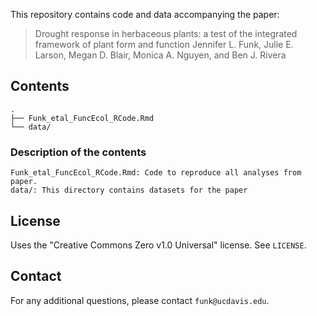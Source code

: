 This repository contains code and data accompanying the paper:

> Drought response in herbaceous plants: a test of the integrated framework of plant form and function
> Jennifer L. Funk, Julie E. Larson, Megan D. Blair, Monica A. Nguyen, and Ben J. Rivera 

## Contents

```plaintext
.
├── Funk_etal_FuncEcol_RCode.Rmd
└── data/
```

### Description of the contents

    Funk_etal_FuncEcol_RCode.Rmd: Code to reproduce all analyses from paper.
    data/: This directory contains datasets for the paper


## License

Uses the "Creative Commons Zero v1.0 Universal" license. See `LICENSE`.


## Contact

For any additional questions, please contact `funk@ucdavis.edu`.
